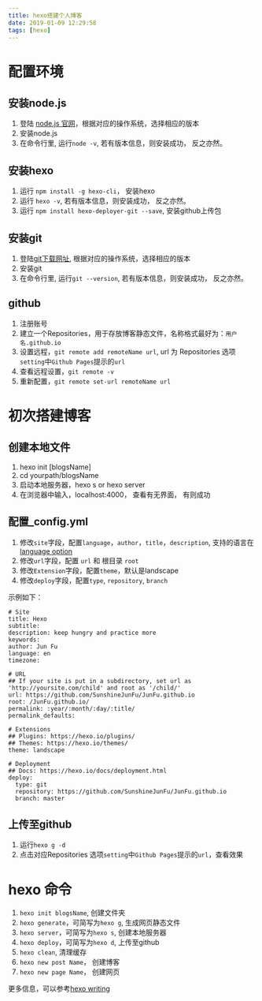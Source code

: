 ```yaml
---
title: hexo搭建个人博客
date: 2019-01-09 12:29:58
tags: [hexo]
---
```

# 配置环境

## 安装node.js
1. 登陆 [node.js 官网](https://nodejs.org/en/)，根据对应的操作系统，选择相应的版本
2. 安装node.js
3. 在命令行里, 运行`node -v`, 若有版本信息，则安装成功， 反之亦然。

## 安装hexo

1. 运行 `npm install -g hexo-cli`， 安装hexo
2. 运行 `hexo -v`, 若有版本信息，则安装成功， 反之亦然。
3. 运行 `npm install hexo-deployer-git --save`, 安装github上传包

## 安装git
1. 登陆[git下载网址](https://git-scm.com/downloads), 根据对应的操作系统，选择相应的版本
2. 安装git
3. 在命令行里, 运行`git --version`, 若有版本信息，则安装成功， 反之亦然。

## github 
1. 注册账号
2. 建立一个Repositories，用于存放博客静态文件，名称格式最好为：`用户名.github.io`
3. 设置远程，`git remote add remoteName url`, url 为 Repositories 选项`setting`中`Github Pages`提示的`url`
4. 查看远程设置，`git remote -v`
5. 重新配置，`git remote set-url remoteName url`

# 初次搭建博客

## 创建本地文件
1. hexo init [blogsName]
2. cd yourpath/blogsName
3. 启动本地服务器，hexo s or hexo server
4. 在浏览器中输入，localhost:4000， 查看有无界面， 有则成功

## 配置_config.yml
1. 修改`site`字段，配置`language`，`author`，`title`，`description`, 支持的语言在[language option](https://github.com/iissnan/hexo-theme-next/wiki/%E8%AE%BE%E7%BD%AE%E8%AF%AD%E8%A8%80)
2. 修改`url`字段，配置 `url` 和 根目录 `root`
3. 修改`Extension`字段，配置`theme`，默认是landscape
4. 修改`deploy`字段，配置`type`, `repository`, `branch`

示例如下：
``` 
# Site
title: Hexo
subtitle:
description: keep hungry and practice more
keywords:
author: Jun Fu
language: en
timezone:

# URL
## If your site is put in a subdirectory, set url as 'http://yoursite.com/child' and root as '/child/'
url: https://github.com/SunshineJunFu/JunFu.github.io
root: /JunFu.github.io/
permalink: :year/:month/:day/:title/
permalink_defaults:

# Extensions
## Plugins: https://hexo.io/plugins/
## Themes: https://hexo.io/themes/
theme: landscape

# Deployment
## Docs: https://hexo.io/docs/deployment.html
deploy:
  type: git 
  repository: https://github.com/SunshineJunFu/JunFu.github.io
  branch: master

```

## 上传至github
1. 运行`hexo g -d`
2. 点击对应Repositories 选项`setting`中`Github Pages`提示的`url`，查看效果

# hexo 命令

1. `hexo init blogsName`, 创建文件夹
2. `hexo generate`，可简写为`hexo g`, 生成网页静态文件 
3. `hexo server`，可简写为`hexo s`, 创建本地服务器
4. `hexo deploy`，可简写为`hexo d`, 上传至github
5. `hexo clean`, 清理缓存
6. `hexo new post Name`， 创建博客
7. `hexo new page Name`，  创建网页

更多信息，可以参考[hexo writing](https://hexo.io/zh-cn/docs/writing.html)

